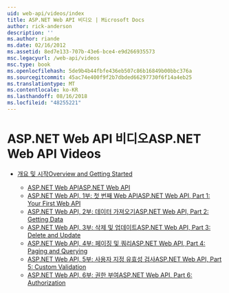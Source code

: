 ```yaml
---
uid: web-api/videos/index
title: ASP.NET Web API 비디오 | Microsoft Docs
author: rick-anderson
description: ''
ms.author: riande
ms.date: 02/16/2012
ms.assetid: 8ed7e133-707b-43e6-bce4-e9d266935573
msc.legacyurl: /web-api/videos
msc.type: book
ms.openlocfilehash: 5de9b4b44fbfe436eb507c86b16849b00bbc376a
ms.sourcegitcommit: 45ac74e400f9f2b7dbded66297730f6f14a4eb25
ms.translationtype: MT
ms.contentlocale: ko-KR
ms.lasthandoff: 08/16/2018
ms.locfileid: "48255221"
---
```

<a name="aspnet-web-api-videos"></a><span data-ttu-id="adc9d-102">ASP.NET Web API 비디오</span><span class="sxs-lookup"><span data-stu-id="adc9d-102">ASP.NET Web API Videos</span></span>
====================
- [<span data-ttu-id="adc9d-103">개요 및 시작</span><span class="sxs-lookup"><span data-stu-id="adc9d-103">Overview and Getting Started</span></span>](getting-started/index.md)

    - [<span data-ttu-id="adc9d-104">ASP.NET Web API</span><span class="sxs-lookup"><span data-stu-id="adc9d-104">ASP.NET Web API</span></span>](getting-started/aspnet-web-api.md)
    - [<span data-ttu-id="adc9d-105">ASP.NET Web API, 1부: 첫 번째 Web API</span><span class="sxs-lookup"><span data-stu-id="adc9d-105">ASP.NET Web API, Part 1: Your First Web API</span></span>](getting-started/your-first-web-api.md)
    - [<span data-ttu-id="adc9d-106">ASP.NET Web API, 2부: 데이터 가져오기</span><span class="sxs-lookup"><span data-stu-id="adc9d-106">ASP.NET Web API, Part 2: Getting Data</span></span>](getting-started/getting-data.md)
    - [<span data-ttu-id="adc9d-107">ASP.NET Web API, 3부: 삭제 및 업데이트</span><span class="sxs-lookup"><span data-stu-id="adc9d-107">ASP.NET Web API, Part 3: Delete and Update</span></span>](getting-started/delete-and-update.md)
    - [<span data-ttu-id="adc9d-108">ASP.NET Web API, 4부: 페이징 및 쿼리</span><span class="sxs-lookup"><span data-stu-id="adc9d-108">ASP.NET Web API, Part 4: Paging and Querying</span></span>](getting-started/paging-and-querying.md)
    - [<span data-ttu-id="adc9d-109">ASP.NET Web API, 5부: 사용자 지정 유효성 검사</span><span class="sxs-lookup"><span data-stu-id="adc9d-109">ASP.NET Web API, Part 5: Custom Validation</span></span>](getting-started/custom-validation.md)
    - [<span data-ttu-id="adc9d-110">ASP.NET Web API, 6부: 권한 부여</span><span class="sxs-lookup"><span data-stu-id="adc9d-110">ASP.NET Web API, Part 6: Authorization</span></span>](getting-started/authorization.md)
